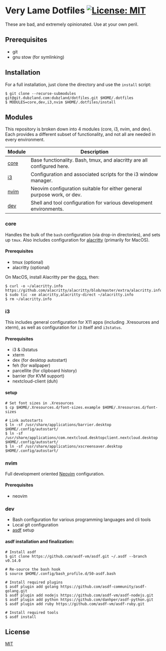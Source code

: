 # Very Lame Dotfiles [![License: MIT](https://img.shields.io/badge/License-MIT-yellow.svg)](https://opensource.org/licenses/MIT)

These are bad, and extremely opinionated. Use at your own peril.

## Prerequisites

- git
- gnu stow (for symlinking)

## Installation

For a full installation, just clone the directory and use the `install` script:

```console
$ git clone --recurse-submodules git@git.dubzland.com:dubzland/dotfiles.git $HOME/.dotfiles
$ MODULES=core,dev,i3,nvim $HOME/.dotfiles/install
```

## Modules

This repository is broken down into 4 modules (core, i3, nvim, and dev). Each
provides a different subset of functionality, and not all are needed in every
environment.

| Module        | Description                                                            |
| ------------- | ---------------------------------------------------------------------- |
| [core](#core) | Base functionality. Bash, tmux, and alacritty are all configured here. |
| [i3](#i3)     | Configuration and associated scripts for the i3 window manager.        |
| [nvim](#nvim) | Neovim configuration suitable for either general purpose work, or dev. |
| [dev](#dev)   | Shell and tool configuration for various development environments.     |

### core

Handles the bulk of the `bash` configuration (via drop-in directories), and sets
up `tmux`. Also includes configuration for [alacritty](https://alacritty.org/)
(primarily for MacOS).

#### Prerequisites

- tmux (optional)
- alacritty (optional)

On MacOS, install Alacritty per the [docs][alacritty], then:

```console
$ curl -o ~/alacritty.info https://github.com/alacritty/alacritty/blob/master/extra/alacritty.info
$ sudo tic -xe alacritty,alacritty-direct ~/alacritty.info
$ rm ~/alacritty.info
```

### i3

This includes general configuration for X11 apps (including .Xresources and
xterm), as well as configuration for `i3` itself and `i3status`.

#### Prerequisites

- i3 & i3status
- xterm
- dex (for desktop autostart)
- feh (for wallpaper)
- parcellite (for clipboard history)
- barrier (for KVM support)
- nextcloud-client (duh)

#### setup

```console
# Set font sizes in .Xresources
$ cp $HOME/.Xresources.d/font-sizes.example $HOME/.Xresources.d/font-sizes

# Link autostarts
$ ln -sf /usr/share/applications/barrier.desktop $HOME/.config/autostart/
$ ln -sf /usr/share/applications/com.nextcloud.desktopclient.nextcloud.desktop $HOME/.config/autostart/
$ ln -sf /usr/share/applications/xscreensaver.desktop $HOME/.config/autostart/
```

### nvim

Full development oriented [Neovim](https://neovim.io/) configuration.

#### Prerequisites

- neovim

### dev

- Bash configuration for various programming languages and cli tools
- Local git configuration
- [asdf](https://asdf-vm.com/) setup

#### asdf installation and finalization:

```console
# Install asdf
$ git clone https://github.com/asdf-vm/asdf.git ~/.asdf --branch v0.14.0

# Re-source the bash hook
$ source $HOME/.config/bash_profile.d/50-asdf.bash

# Install required plugins
$ asdf plugin add golang https://github.com/asdf-community/asdf-golang.git
$ asdf plugin add nodejs https://github.com/asdf-vm/asdf-nodejs.git
$ asdf plugin add python https://github.com/danhper/asdf-python.git
$ asdf plugin add ruby https://github.com/asdf-vm/asdf-ruby.git

# Install required tools
$ asdf install
```

## License

[MIT](LICENSE)

[alacritty]: https://github.com/alacritty/alacritty/blob/master/INSTALL.md#terminfo
